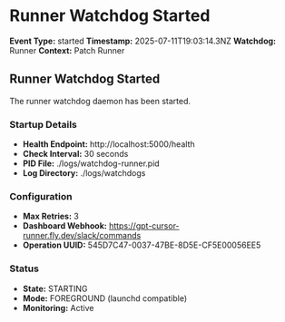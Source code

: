 # Runner Watchdog Started

**Event Type:** started
**Timestamp:** 2025-07-11T19:03:14.3NZ
**Watchdog:** Runner
**Context:** Patch Runner


## Runner Watchdog Started

The runner watchdog daemon has been started.

### Startup Details
- **Health Endpoint:** http://localhost:5000/health
- **Check Interval:** 30 seconds
- **PID File:** ./logs/watchdog-runner.pid
- **Log Directory:** ./logs/watchdogs

### Configuration
- **Max Retries:** 3
- **Dashboard Webhook:** https://gpt-cursor-runner.fly.dev/slack/commands
- **Operation UUID:** 545D7C47-0037-47BE-8D5E-CF5E00056EE5

### Status
- **State:** STARTING
- **Mode:** FOREGROUND (launchd compatible)
- **Monitoring:** Active


